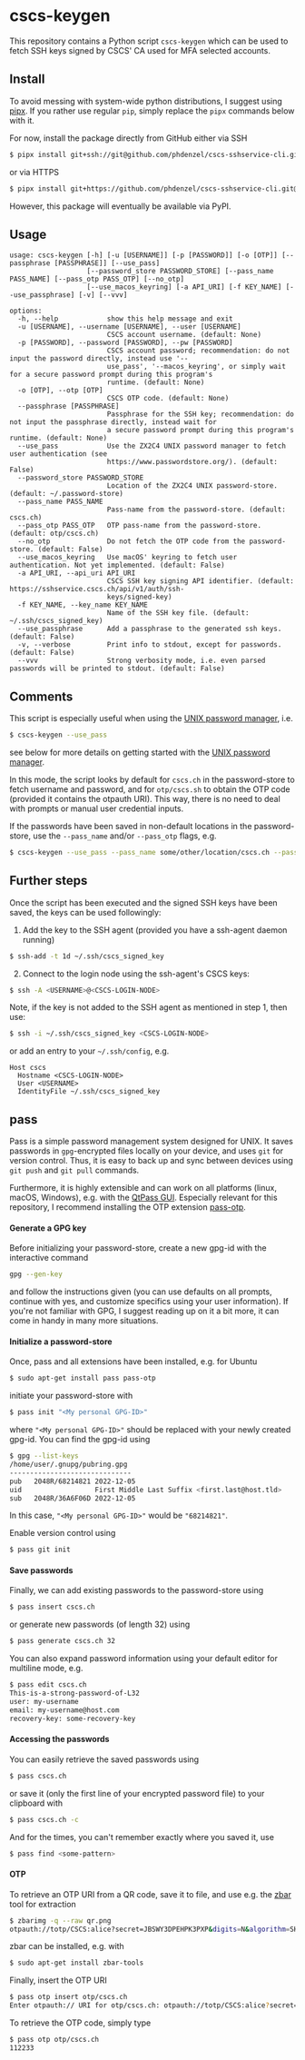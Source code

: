 # cscs-keygen

This repository contains a Python script `cscs-keygen` which can be
used to fetch SSH keys signed by CSCS' CA used for MFA selected
accounts.


## Install

To avoid messing with system-wide python distributions, I suggest
using [pipx](https://pypa.github.io/pipx/). If you rather use regular
`pip`, simply replace the `pipx` commands below with it.

For now, install the package directly from GitHub either via SSH

```bash
$ pipx install git+ssh://git@github.com/phdenzel/cscs-sshservice-cli.git@main
```

or via HTTPS

```bash
$ pipx install git+https://github.com/phdenzel/cscs-sshservice-cli.git@main
```

However, this package will eventually be available via PyPI.


## Usage

```console
usage: cscs-keygen [-h] [-u [USERNAME]] [-p [PASSWORD]] [-o [OTP]] [--passphrase [PASSPHRASE]] [--use_pass]
                   [--password_store PASSWORD_STORE] [--pass_name PASS_NAME] [--pass_otp PASS_OTP] [--no_otp]
                   [--use_macos_keyring] [-a API_URI] [-f KEY_NAME] [--use_passphrase] [-v] [--vvv]

options:
  -h, --help            show this help message and exit
  -u [USERNAME], --username [USERNAME], --user [USERNAME]
                        CSCS account username. (default: None)
  -p [PASSWORD], --password [PASSWORD], --pw [PASSWORD]
                        CSCS account password; recommendation: do not input the password directly, instead use '--
                        use_pass', '--macos_keyring', or simply wait for a secure password prompt during this program's
                        runtime. (default: None)
  -o [OTP], --otp [OTP]
                        CSCS OTP code. (default: None)
  --passphrase [PASSPHRASE]
                        Passphrase for the SSH key; recommendation: do not input the passphrase directly, instead wait for
                        a secure password prompt during this program's runtime. (default: None)
  --use_pass            Use the ZX2C4 UNIX password manager to fetch user authentication (see
                        https://www.passwordstore.org/). (default: False)
  --password_store PASSWORD_STORE
                        Location of the ZX2C4 UNIX password-store. (default: ~/.password-store)
  --pass_name PASS_NAME
                        Pass-name from the password-store. (default: cscs.ch)
  --pass_otp PASS_OTP   OTP pass-name from the password-store. (default: otp/cscs.ch)
  --no_otp              Do not fetch the OTP code from the password-store. (default: False)
  --use_macos_keyring   Use macOS' keyring to fetch user authentication. Not yet implemented. (default: False)
  -a API_URI, --api_uri API_URI
                        CSCS SSH key signing API identifier. (default: https://sshservice.cscs.ch/api/v1/auth/ssh-
                        keys/signed-key)
  -f KEY_NAME, --key_name KEY_NAME
                        Name of the SSH key file. (default: ~/.ssh/cscs_signed_key)
  --use_passphrase      Add a passphrase to the generated ssh keys. (default: False)
  -v, --verbose         Print info to stdout, except for passwords. (default: False)
  --vvv                 Strong verbosity mode, i.e. even parsed passwords will be printed to stdout. (default: False)
```

## Comments

This script is especially useful when using the [UNIX password manager](https://www.passwordstore.org/), i.e.

```bash
$ cscs-keygen --use_pass
```
see below for more details on getting started with the [UNIX password manager](https://www.passwordstore.org/).

In this mode, the script looks by default for `cscs.ch` in the
password-store to fetch username and password, and for `otp/cscs.sh`
to obtain the OTP code (provided it contains the otpauth URI).  This
way, there is no need to deal with prompts or manual user credential
inputs.

If the passwords have been saved in non-default locations in the
password-store, use the `--pass_name` and/or `--pass_otp` flags, e.g.
```bash
$ cscs-keygen --use_pass --pass_name some/other/location/cscs.ch --pass_otp some/other/otp/cscs.ch
```

## Further steps

Once the script has been executed and the signed SSH keys have been
saved, the keys can be used followingly:

1. Add the key to the SSH agent (provided you have a ssh-agent daemon running)
```bash
$ ssh-add -t 1d ~/.ssh/cscs_signed_key
```
2. Connect to the login node using the ssh-agent's CSCS keys:
```bash
$ ssh -A <USERNAME>@<CSCS-LOGIN-NODE>
```
Note, if the key is not added to the SSH agent as mentioned in step 1, then use:
```bash
$ ssh -i ~/.ssh/cscs_signed_key <CSCS-LOGIN-NODE>
```
or add an entry to your `~/.ssh/config`, e.g.
```config
Host cscs
  Hostname <CSCS-LOGIN-NODE>
  User <USERNAME>
  IdentityFile ~/.ssh/cscs_signed_key
```

## pass

Pass is a simple password management system designed for UNIX. It
saves passwords in `gpg`-encrypted files locally on your device, and
uses `git` for version control. Thus, it is easy to back up and sync
between devices using `git push` and `git pull` commands.

Furthermore, it is highly extensible and can work on all platforms
(linux, macOS, Windows), e.g. with the [QtPass
GUI](https://qtpass.org/). Especially relevant for this repository, I
recommend installing the OTP extension
[pass-otp](https://github.com/tadfisher/pass-otp).

#### Generate a GPG key
Before initializing your password-store, create a new gpg-id with the interactive command
```bash
gpg --gen-key
```
and follow the instructions given (you can use defaults on all prompts, continue with yes, and customize specifics using your user information).
If you're not familiar with GPG, I suggest reading up on it a bit more, it can come in handy in many more situations.

#### Initialize a password-store
Once, pass and all extensions have been installed, e.g. for Ubuntu
```bash
$ sudo apt-get install pass pass-otp
```
initiate your password-store with
```bash
$ pass init "<My personal GPG-ID>"
```
where `"<My personal GPG-ID>"` should be replaced with your newly created gpg-id.
You can find the gpg-id using 
```bash
$ gpg --list-keys
/home/user/.gnupg/pubring.gpg
------------------------------
pub   2048R/68214821 2022-12-05
uid                  First Middle Last Suffix <first.last@host.tld>
sub   2048R/36A6F06D 2022-12-05
```
In this case, `"<My personal GPG-ID>"` would be `"68214821"`.

Enable version control using
```bash
$ pass git init
```

#### Save passwords
Finally, we can add existing passwords to the password-store using
```bash
$ pass insert cscs.ch
```
or generate new passwords (of length 32) using
```bash
$ pass generate cscs.ch 32
```
You can also expand password information using your default editor for multiline mode, e.g.
```bash
$ pass edit cscs.ch
This-is-a-strong-password-of-L32
user: my-username
email: my-username@host.com
recovery-key: some-recovery-key
```

#### Accessing the passwords

You can easily retrieve the saved passwords using
```bash
$ pass cscs.ch
```
or save it (only the first line of your encrypted password file) to your clipboard with
```bash
$ pass cscs.ch -c
```

And for the times, you can't remember exactly where you saved it, use
```bash
$ pass find <some-pattern>
```

#### OTP

To retrieve an OTP URI from a QR code, save it to file, and use e.g. the [zbar](https://github.com/mchehab/zbar) tool for extraction
```bash
$ zbarimg -q --raw qr.png
otpauth://totp/CSCS:alice?secret=JBSWY3DPEHPK3PXP&digits=N&algorithm=SHA1&issuer=CSCS&period=N
```
zbar can be installed, e.g. with
```bash
$ sudo apt-get install zbar-tools
```

Finally, insert the OTP URI
```bash
$ pass otp insert otp/cscs.ch
Enter otpauth:// URI for otp/cscs.ch: otpauth://totp/CSCS:alice?secret=JBSWY3DPEHPK3PXP&digits=N&algorithm=SHA1&issuer=CSCS&period=N
```

To retrieve the OTP code, simply type
```bash
$ pass otp otp/cscs.ch
112233
```
